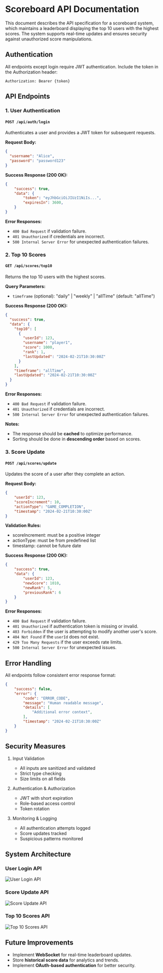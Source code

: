 
# Scoreboard API Documentation
This document describes the API specification for a scoreboard system, which maintains a leaderboard displaying the top 10 users with the highest scores. The system supports real-time updates and ensures security against unauthorized score manipulations.

## Authentication
All endpoints except login require JWT authentication. Include the token in the Authorization header:
```
Authorization: Bearer {token}
```

## API Endpoints

### 1. User Authentication
#### `POST /api/auth/login`
Authenticates a user and provides a JWT token for subsequent requests.

**Request Body:**
```json
{
  "username": "Alice",
  "password": "password123"
}
```

**Success Response (200 OK):**
```json
{
    "success": true,
    "data": {
		"token": "eyJhbGciOiJIUzI1NiIs...",
	    "expiresIn": 3600,
	}
}
```

**Error Responses:**
-   `400 Bad Request` if validation failure.
-   `401 Unauthorized` if credentials are incorrect.
-   `500 Internal Server Error` for unexpected authentication failures.

### 2. Top 10 Scores
#### `GET /api/scores/top10`
Returns the top 10 users with the highest scores.

**Query Parameters:**
- `timeframe` (optional): "daily" | "weekly" | "allTime" (default: "allTime")

**Success Response (200 OK):**
```json
{
  "success": true,
  "data": {
    "top10": [
      {
        "userId": 123,
        "username": "player1",
        "score": 1000,
        "rank": 1,
        "lastUpdated": "2024-02-21T10:30:00Z"
      }
    ],
    "timeframe": "allTime",
    "lastUpdated": "2024-02-21T10:30:00Z"
  }
}
```

**Error Responses:**
-   `400 Bad Request` if validation failure.
-   `401 Unauthorized` if credentials are incorrect.
-   `500 Internal Server Error` for unexpected authentication failures.

**Notes:**
-   The response should be **cached** to optimize performance.
-   Sorting should be done in **descending order** based on scores.

### 3. Score Update
#### `POST /api/scores/update`
Updates the score of a user after they complete an action.

**Request Body:**
```json
{
    "userId": 123,
    "scoreIncrement": 10,
    "actionType": "GAME_COMPLETION",
    "timestamp": "2024-02-21T10:30:00Z"
}
```

**Validation Rules:**
- scoreIncrement: must be a positive integer
- actionType: must be from predefined list
- timestamp: cannot be future date

**Success Response (200 OK):**
```json
{
    "success": true,
    "data": {
        "userId": 123,
        "newScore": 1010,
        "newRank": 5,
        "previousRank": 6
    }
}
```
**Error Responses:**
-   `400 Bad Request` if validation failure.
-   `401 Unauthorized` if authentication token is missing or invalid.
-   `403 Forbidden` if the user is attempting to modify another user's score.
-   `404 Not Found` if the `userId` does not exist.
-   `429 Too Many Requests` if the user exceeds rate limits.
-   `500 Internal Server Error` for unexpected issues.

## Error Handling
All endpoints follow consistent error response format:

```json
{
    "success": false,
    "error": {
        "code": "ERROR_CODE",
        "message": "Human readable message",
        "details": [
	        "Additional error context",
	    ],
        "timestamp": "2024-02-21T10:30:00Z"
    }
}
```

## Security Measures
1. Input Validation
   - All inputs are sanitized and validated
   - Strict type checking
   - Size limits on all fields

2. Authentication & Authorization
   - JWT with short expiration
   - Role-based access control
   - Token rotation

3. Monitoring & Logging
   - All authentication attempts logged
   - Score updates tracked
   - Suspicious patterns monitored

## System Architecture
### User Login API
![User Login API](images/user-login-api.png)

### Score Update API
![Score Update API](images/score-update-api.png)

### Top 10 Scores API
![Top 10 Scores API](images/top10-scores-api.png)

## Future Improvements
-   Implement **WebSocket** for real-time leaderboard updates.
-   Store **historical score data** for analytics and trends.
-   Implement **OAuth-based authentication** for better security.